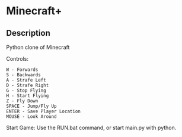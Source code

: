 Minecraft+
==========

Description
-----------

Python clone of Minecraft

Controls:

	W - Forwards
	S - Backwards
	A - Strafe Left
	D - Strafe Right
	G - Stop Flying
	H - Start Flying
	Z - Fly Down
	SPACE - Jump/Fly Up
	ENTER - Save Player Location
	MOUSE - Look Around

Start Game:
	Use the RUN.bat command, or start main.py with python.